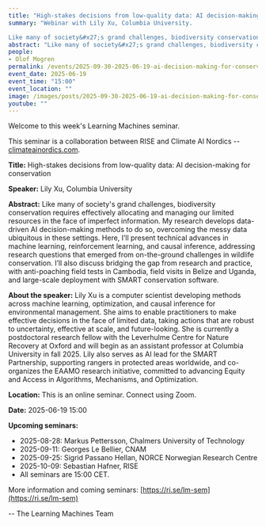 ```yaml
---
title: "High-stakes decisions from low-quality data: AI decision-making for conservation"
summary: "Webinar with Lily Xu, Columbia University. 

Like many of society&#x27;s grand challenges, biodiversity conservation requires effectively allocating and managing our limited resources in the face of imperfect information. My research develops data-driven AI decision-making methods to do so, overcoming the messy data ubiquitous in these settings. Here, I’ll present technical advances in machine learning, reinforcement learning, and causal inference, addressing research questions that emerged from on-the-ground challenges in wildlife conservation. I’ll also discuss bridging the gap from research and practice, with anti-poaching field tests in Cambodia, field visits in Belize and Uganda, and large-scale deployment with SMART conservation software."
abstract: "Like many of society&#x27;s grand challenges, biodiversity conservation requires effectively allocating and managing our limited resources in the face of imperfect information. My research develops data-driven AI decision-making methods to do so, overcoming the messy data ubiquitous in these settings. Here, I’ll present technical advances in machine learning, reinforcement learning, and causal inference, addressing research questions that emerged from on-the-ground challenges in wildlife conservation. I’ll also discuss bridging the gap from research and practice, with anti-poaching field tests in Cambodia, field visits in Belize and Uganda, and large-scale deployment with SMART conservation software."
people:
- Olof Mogren
permalink: /events/2025-09-30-2025-06-19-ai-decision-making-for-conservation
event_date: 2025-06-19
event_time: "15:00"
event_location: ""
image: /images/posts/2025-09-30-2025-06-19-ai-decision-making-for-conservation.jpg
youtube: ""
--- 
```

Welcome to this week's Learning Machines seminar.

This seminar is a collaboration between RISE and Climate AI Nordics -- [climateainordics.com](https://climateainordics.com/).

**Title:** High-stakes decisions from low-quality data: AI decision-making for conservation

**Speaker:** Lily Xu, Columbia University

**Abstract:** Like many of society&#x27;s grand challenges, biodiversity conservation requires effectively allocating and managing our limited resources in the face of imperfect information. My research develops data-driven AI decision-making methods to do so, overcoming the messy data ubiquitous in these settings. Here, I’ll present technical advances in machine learning, reinforcement learning, and causal inference, addressing research questions that emerged from on-the-ground challenges in wildlife conservation. I’ll also discuss bridging the gap from research and practice, with anti-poaching field tests in Cambodia, field visits in Belize and Uganda, and large-scale deployment with SMART conservation software.

**About the speaker:** Lily Xu is a computer scientist developing methods across machine learning, optimization, and causal inference for environmental management. She aims to enable practitioners to make effective decisions in the face of limited data, taking actions that are robust to uncertainty, effective at scale, and future-looking. She is currently a postdoctoral research fellow with the Leverhulme Centre for Nature Recovery at Oxford and will begin as an assistant professor at Columbia University in fall 2025. Lily also serves as AI lead for the SMART Partnership, supporting rangers in protected areas worldwide, and co-organizes the EAAMO research initiative, committed to advancing Equity and Access in Algorithms, Mechanisms, and Optimization.

**Location:** This is an online seminar. Connect using Zoom.

**Date:** 2025-06-19 15:00



**Upcoming seminars:**

* 2025-08-28: Markus Pettersson, Chalmers University of Technology
* 2025-09-11: Georges Le Bellier, CNAM
* 2025-09-25: Sigrid Passano Hellan, NORCE Norwegian Research Centre
* 2025-10-09: Sebastian Hafner, RISE
* All seminars are 15:00 CET.

More information and coming seminars: [https://ri.se/lm-sem](https://ri.se/lm-sem)

-- The Learning Machines Team

